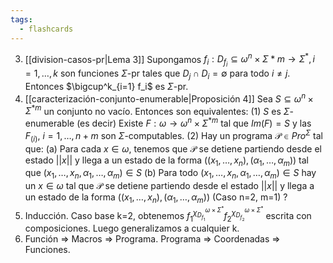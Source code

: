 ```yaml
---
tags:
  - flashcards
---
```

03. [[division-casos-pr|Lema 3]] Supongamos $f_i:D_{f_i}\subseteq\omega^n\times\Sigma^{}*m\to\Sigma^*, i=1,\dots,k$ son funciones $\Sigma$-pr tales que $D_j\cap D_i=\emptyset$ para todo $i\neq j$. Entonces $\bigcup^k_{i=1} f_i$ es $\Sigma$-pr.
04. [[caracterización-conjunto-enumerable|Proposición 4]] Sea $S\subseteq\omega^{n}\times\Sigma^{*m}$ un conjunto no vacío. Entonces son equivalentes:
	(1) $S$ es $\Sigma$-enumerable
	 	(es decir) Existe $F:\omega\to\omega^{n}\times\Sigma^{*m}$ tal que $Im(F) = S$ y  las $F_{(i)},\ i=1,\dots,n+m$ son $\Sigma$-computables.
	(2) Hay un programa $\mathcal P\in Pro^{\Sigma}$ tal que:
	 	(a) Para cada $x\in\omega$, tenemos que $\mathcal P$ se detiene partiendo desde el estado $||x||$ y llega a un estado de la forma $((x_1,\dots,x_n),(\alpha_1,\dots,\alpha_m))$ tal que $(x_1,\dots,x_n,\alpha_1,\dots,\alpha_m)\in S$
	 	(b) Para todo $(x_1,\dots,x_n,\alpha_1,\dots,\alpha_m)\in S$ hay un $x\in\omega$ tal que $\mathcal P$ se detiene partiendo desde el estado $||x||$ y llega a un estado de la forma $((x_1,\dots,x_n),(\alpha_1,\dots,\alpha_m))$
	(Caso n=2, m=1)
?
03. Inducción. Caso base k=2, obtenemos $f_1^{\chi^{\omega\times\Sigma^*}_{D_{f_1}}}f_2^{\chi^{\omega\times\Sigma^*}_{D_{f_2}}}$ escrita con composiciones. Luego generalizamos a cualquier k.
04. Función => Macros => Programa. Programa => Coordenadas => Funciones.
<!--SR:!2024-07-20,2,230-->